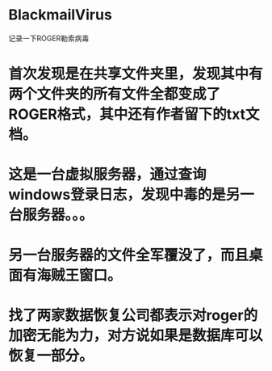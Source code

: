 # BlackmailVirus
记录一下ROGER勒索病毒
# 首次发现是在共享文件夹里，发现其中有两个文件夹的所有文件全都变成了ROGER格式，其中还有作者留下的txt文档。
# 这是一台虚拟服务器，通过查询windows登录日志，发现中毒的是另一台服务器。。。
# 另一台服务器的文件全军覆没了，而且桌面有海贼王窗口。
# 找了两家数据恢复公司都表示对roger的加密无能为力，对方说如果是数据库可以恢复一部分。
